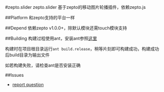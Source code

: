 #zepto.slider 
zepto.slider 基于zepto的移动图片轮播插件，依赖zepto.js

##Platform
和zepto支持的平台一样

##Depend
依赖zepto v1.0.0+，除默认模块还需touch模块支持

##Building
构建过程使用ant，安装ant参照[这里](http://ant.apache.org/manual/install.html)

构建时在项目根目录运行`ant build.release`，稍等片刻即可构建成功，构建成功后build目录为输出文件

如若构建失败，请检查ant是否安装正确


##Issues
- [report question](https://github.com/xurui3762791/zepto.slider/issues "report question")


